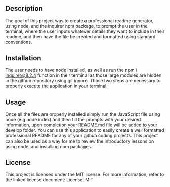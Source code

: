 # <Your-Project-Title>

## Description

The goal of this project was to create a professional readme generator, using node, and the inquirer npm package, to prompt the user in the terminal, where the user inputs whatever details they want to include in their readme, and then have the file be created and formatted using standard conventions.


## Installation

The user needs to have node installed, as well as run the npm i inquirer@8.2.4 function in their terminal as those large modules are hidden in the github repository using git ignore. Those two steps are necessary to properly execute the application in your terminal.

## Usage

Once all the files are properly installed simply run the JavaScript file using node (e.g node index) and then fill the prompts with your desired information, upon completion your README.md file will be added to your develop folder. You can use this application to easily create a well formatted professional README for any of your github coding projects. This project can also be used as a way for me to review the introductory lessons on using node, and installing npm packages.


## License

This project is licensed under the MIT license. For more information, refer to the linked license document: License: MIT
